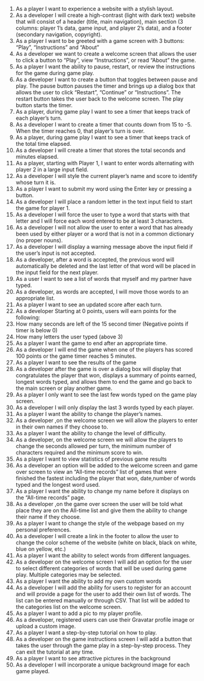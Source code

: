1. As a player I want to experience a website with a stylish layout.
2. As a developer I will create a high-contrast (light with dark text) website that will consist of a header (title, main navigation), main section (3 columns: player 1’s data, game input, and player 2’s data), and a footer (secondary navigation, copyright).
3. As a player I want to be greeted with a game screen with 3 buttons: “Play”, “Instructions” and “About”
4. As a developer we want to create a welcome screen that allows the user to click a button to “Play”, view “Instructions”, or read “About” the game.
5. As a player I want the ability to pause, restart, or review the instructions for the game during game play.
6. As a developer I want to create a button that toggles between pause and play. The pause button pauses the timer and brings up a dialog box that allows the user to click “Restart”, “Continue” or “Instructions”. The restart button takes the user back to the welcome screen. The play button starts the timer.
7. As a player, during game play I want to see a timer that keeps track of each player’s turn.
8. As a developer I want to create a timer that counts down from 15 to -5. When the timer reaches 0, that player’s turn is over.
9. As a player, during game play I want to see a timer that keeps track of the total time elapsed.
10. As a developer I will create a timer that stores the total seconds and minutes elapsed. 
11. As a player, starting with Player 1, I want to enter words alternating with player 2 in a large input field.
12. As a developer I will style the current player’s name and score to identify whose turn it is.
13. As a player I want to submit my word using the Enter key or pressing a button.
14. As a developer I will place a random letter in the text input field to start the game for player 1.
15. As a developer I will force the user to type a word that starts with that letter and I will force each word entered to be at least 3 characters.
16. As a developer I will not allow the user to enter a word that has already been used by either player or a word that is not in a common dictionary (no proper nouns).
17. As a developer I will display a warning message above the input field if the user’s input is not accepted.
18. As a developer, after a word is accepted, the previous word will automatically be deleted and the last letter of that word will be placed in the input field for the next player. 
19. As a user I want to see a list of words that myself and my partner have typed.
20. As a developer, as words are accepted, I will move those words to an appropriate list.
21. As a player I want to see an updated score after each turn.
22. As a developer Starting at 0 points, users will earn points for the following:
  1. How many seconds are left of the 15 second timer (Negative points if timer is below 0)
  1. How many letters the user typed (above 3)
23. As a player I want the game to end after an appropriate time.
24. As a developer I will end the game when one of the players has scored 100 points or the game timer reaches 5 minutes.
25. As a player I want to see the results of the game
26. As a developer after the game is over a dialog box will display that congratulates the player that won, displays a summary of points earned, longest words typed, and allows them to end the game and go back to the main screen or play another game.
27. As a player I only want to see the last few words typed on the game play screen.
28. As a developer I will only display the last 3 words typed by each player.
29. As a player I want the ability to change the player’s names.
30. As a developer ,on the welcome screen we will allow the players to enter in their own names if they choose to.
31. As a player I want the ability to change the level of difficulty.
32. As a developer, on the welcome screen we will allow the players to change the seconds allowed per turn, the minimum number of characters required and the minimum score to win.
33. As a player I want to view statistics of previous game results
34. As a developer an option will be added to the welcome screen and game over screen to view an “All-time records” list of games that were finished the fastest including the player that won, date,number of words typed and the longest word used.
35. As a player I want the ability to change my name before it displays on the “All-time records” page.
36. As a developer ,on the game over screen the user will be told what place they are on the All-time list and give them the ability to change their name if they choose.
37. As a player I want to change the style of the webpage based on my personal preferences.
38. As a developer I will create a link in the footer to allow the user to change the color scheme of the website (white on black, black on white, blue on yellow, etc.)
39. As a player I want the ability to select words from different languages.
40. As a developer on the welcome screen I will add an option for the user to select different categories of words that will be used during game play. Multiple categories may be selected.
41. As a player I want the ability to add my own custom words
42. As a developer I will add the ability for users to register for an account and will provide a page for the user to add their own list of words. The list can be entered manually or through CSV. That list will be added to the categories list on the welcome screen.
43. As a player I want to add a pic to my player profile.
44. As a developer, registered users can use their Gravatar profile image or upload a custom image.
45. As a player I want a step-by-step tutorial on how to play.
46. As a developer on the game instructions screen I will add a button that takes the user through the game play in a step-by-step process. They can exit the tutorial at any time. 
47. As a player I want to see attractive pictures in the background
48. As a developer I will incorporate a unique background image for each game played.



















 




